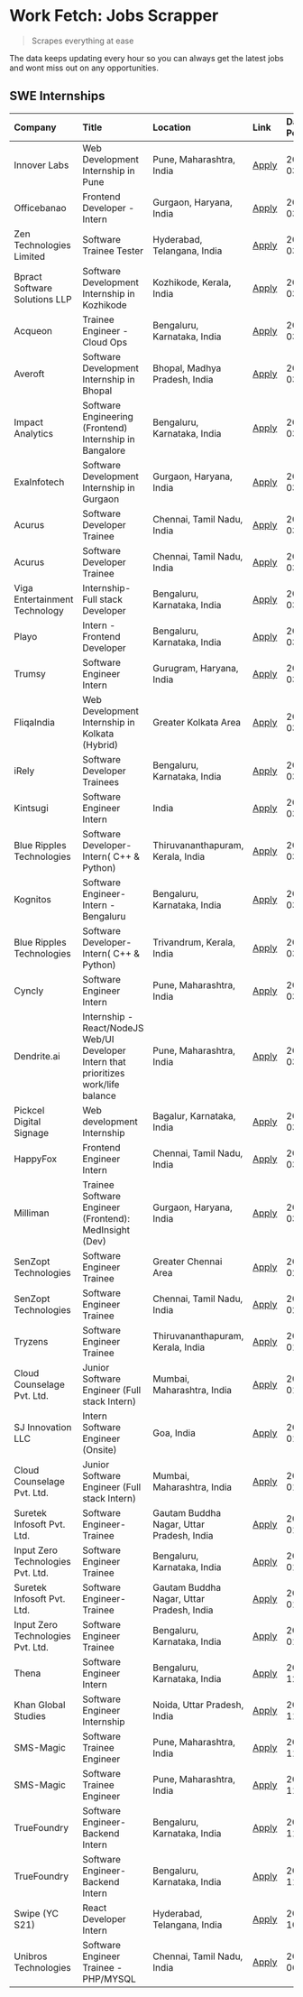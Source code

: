 # Work Fetch: Jobs Scrapper
> Scrapes everything at ease

The data keeps updating every hour so you can always get the latest jobs and wont miss out on any opportunities.

## SWE Internships
<!--START_SECTION:workfetch-->
| Company                           | Title                                                                                | Location                                  | Link                                                                                                                                                                                                                                                                                                | Date Posted   |
|:----------------------------------|:-------------------------------------------------------------------------------------|:------------------------------------------|:----------------------------------------------------------------------------------------------------------------------------------------------------------------------------------------------------------------------------------------------------------------------------------------------------|:--------------|
| Innover Labs                      | Web Development Internship in Pune                                                   | Pune, Maharashtra, India                  | [Apply](https://in.linkedin.com/jobs/view/web-development-internship-in-pune-at-innover-labs-3875494237?position=9&pageNum=0&refId=9OWhpafdedpRMzgRxXV4JA%3D%3D&trackingId=Bvxqv9%2FlbPOkPbLMvjWGrw%3D%3D&trk=public_jobs_jserp-result_search-card)                                                 | 2024-03-28    |
| Officebanao                       | Frontend Developer - Intern                                                          | Gurgaon, Haryana, India                   | [Apply](https://in.linkedin.com/jobs/view/frontend-developer-intern-at-officebanao-3871265915?position=14&pageNum=0&refId=9OWhpafdedpRMzgRxXV4JA%3D%3D&trackingId=EYtzsyDfb08hh86zJ8xudg%3D%3D&trk=public_jobs_jserp-result_search-card)                                                            | 2024-03-28    |
| Zen Technologies Limited          | Software Trainee Tester                                                              | Hyderabad, Telangana, India               | [Apply](https://in.linkedin.com/jobs/view/software-trainee-tester-at-zen-technologies-limited-3872036112?position=12&pageNum=0&refId=9OWhpafdedpRMzgRxXV4JA%3D%3D&trackingId=FCwhZLjbAeWdE5ZCRR%2Fxtg%3D%3D&trk=public_jobs_jserp-result_search-card)                                               | 2024-03-27    |
| Bpract Software Solutions LLP     | Software Development Internship in Kozhikode                                         | Kozhikode, Kerala, India                  | [Apply](https://in.linkedin.com/jobs/view/software-development-internship-in-kozhikode-at-bpract-software-solutions-llp-3874054300?position=21&pageNum=0&refId=9OWhpafdedpRMzgRxXV4JA%3D%3D&trackingId=%2BvfnjQuXnVQdjXXQuBy%2BEA%3D%3D&trk=public_jobs_jserp-result_search-card)                   | 2024-03-27    |
| Acqueon                           | Trainee Engineer - Cloud Ops                                                         | Bengaluru, Karnataka, India               | [Apply](https://in.linkedin.com/jobs/view/trainee-engineer-cloud-ops-at-acqueon-3871481740?position=52&pageNum=0&refId=9OWhpafdedpRMzgRxXV4JA%3D%3D&trackingId=6lIrJ4AsIqrMaS%2B0Y2JnXw%3D%3D&trk=public_jobs_jserp-result_search-card)                                                             | 2024-03-27    |
| Averoft                           | Software Development Internship in Bhopal                                            | Bhopal, Madhya Pradesh, India             | [Apply](https://in.linkedin.com/jobs/view/software-development-internship-in-bhopal-at-averoft-3874051550?position=56&pageNum=0&refId=9OWhpafdedpRMzgRxXV4JA%3D%3D&trackingId=e4sSyV61fFqMywq172PCBA%3D%3D&trk=public_jobs_jserp-result_search-card)                                                | 2024-03-27    |
| Impact Analytics                  | Software Engineering (Frontend) Internship in Bangalore                              | Bengaluru, Karnataka, India               | [Apply](https://in.linkedin.com/jobs/view/software-engineering-frontend-internship-in-bangalore-at-impact-analytics-3872535077?position=5&pageNum=0&refId=9OWhpafdedpRMzgRxXV4JA%3D%3D&trackingId=Gbg1HZB9sYMxcE7VsvN3lw%3D%3D&trk=public_jobs_jserp-result_search-card)                            | 2024-03-26    |
| ExaInfotech                       | Software Development Internship in Gurgaon                                           | Gurgaon, Haryana, India                   | [Apply](https://in.linkedin.com/jobs/view/software-development-internship-in-gurgaon-at-exainfotech-3872534185?position=18&pageNum=0&refId=9OWhpafdedpRMzgRxXV4JA%3D%3D&trackingId=GW4TEEJ3ejc5Qeob2egyqw%3D%3D&trk=public_jobs_jserp-result_search-card)                                           | 2024-03-26    |
| Acurus                            | Software Developer Trainee                                                           | Chennai, Tamil Nadu, India                | [Apply](https://in.linkedin.com/jobs/view/software-developer-trainee-at-acurus-3871400616?position=27&pageNum=0&refId=9OWhpafdedpRMzgRxXV4JA%3D%3D&trackingId=OU9OyjZBL%2BEb%2BMnSeLa07w%3D%3D&trk=public_jobs_jserp-result_search-card)                                                            | 2024-03-26    |
| Acurus                            | Software Developer Trainee                                                           | Chennai, Tamil Nadu, India                | [Apply](https://in.linkedin.com/jobs/view/software-developer-trainee-at-acurus-3871400616?position=2&pageNum=2&refId=2RHPUBStg%2FayyC2j2CMgGw%3D%3D&trackingId=92GmT0Qj8drmUzcY8eYmCQ%3D%3D&trk=public_jobs_jserp-result_search-card)                                                               | 2024-03-26    |
| Viga Entertainment Technology     | Internship-Full stack Developer                                                      | Bengaluru, Karnataka, India               | [Apply](https://in.linkedin.com/jobs/view/internship-full-stack-developer-at-viga-entertainment-technology-3870669789?position=38&pageNum=0&refId=9OWhpafdedpRMzgRxXV4JA%3D%3D&trackingId=GZ2xKYHmX5L%2FAdTgzcfz9g%3D%3D&trk=public_jobs_jserp-result_search-card)                                  | 2024-03-25    |
| Playo                             | Intern - Frontend Developer                                                          | Bengaluru, Karnataka, India               | [Apply](https://in.linkedin.com/jobs/view/intern-frontend-developer-at-playo-3864131172?position=7&pageNum=0&refId=9OWhpafdedpRMzgRxXV4JA%3D%3D&trackingId=U%2BVmRPXVfo3VXR5vi8Or7g%3D%3D&trk=public_jobs_jserp-result_search-card)                                                                 | 2024-03-22    |
| Trumsy                            | Software Engineer Intern                                                             | Gurugram, Haryana, India                  | [Apply](https://in.linkedin.com/jobs/view/software-engineer-intern-at-trumsy-3864795201?position=40&pageNum=0&refId=9OWhpafdedpRMzgRxXV4JA%3D%3D&trackingId=dhGAAH6FW4vhAHVjRJ84Eg%3D%3D&trk=public_jobs_jserp-result_search-card)                                                                  | 2024-03-20    |
| FliqaIndia                        | Web Development Internship in Kolkata (Hybrid)                                       | Greater Kolkata Area                      | [Apply](https://in.linkedin.com/jobs/view/web-development-internship-in-kolkata-hybrid-at-fliqaindia-3864372048?position=43&pageNum=0&refId=9OWhpafdedpRMzgRxXV4JA%3D%3D&trackingId=9oBNnYlNFpyw%2Fd2VNhcaIw%3D%3D&trk=public_jobs_jserp-result_search-card)                                        | 2024-03-19    |
| iRely                             | Software Developer Trainees                                                          | Bengaluru, Karnataka, India               | [Apply](https://in.linkedin.com/jobs/view/software-developer-trainees-at-irely-3860566039?position=3&pageNum=0&refId=9OWhpafdedpRMzgRxXV4JA%3D%3D&trackingId=1vDOjzER5xk%2BSHzTdXu3Yg%3D%3D&trk=public_jobs_jserp-result_search-card)                                                               | 2024-03-18    |
| Kintsugi                          | Software Engineer Intern                                                             | India                                     | [Apply](https://in.linkedin.com/jobs/view/software-engineer-intern-at-kintsugi-3857074071?position=39&pageNum=0&refId=9OWhpafdedpRMzgRxXV4JA%3D%3D&trackingId=z%2FUMhCMuKRxWP73bw146Jg%3D%3D&trk=public_jobs_jserp-result_search-card)                                                              | 2024-03-16    |
| Blue Ripples Technologies         | Software Developer- Intern( C++ & Python)                                            | Thiruvananthapuram, Kerala, India         | [Apply](https://in.linkedin.com/jobs/view/software-developer-intern-c%2B%2B-python-at-blue-ripples-technologies-3855594494?position=20&pageNum=0&refId=9OWhpafdedpRMzgRxXV4JA%3D%3D&trackingId=YX8bkpzbPxetnh2s3BGKfw%3D%3D&trk=public_jobs_jserp-result_search-card)                               | 2024-03-14    |
| Kognitos                          | Software Engineer-Intern -Bengaluru                                                  | Bengaluru, Karnataka, India               | [Apply](https://in.linkedin.com/jobs/view/software-engineer-intern-bengaluru-at-kognitos-3855361239?position=8&pageNum=0&refId=9OWhpafdedpRMzgRxXV4JA%3D%3D&trackingId=%2FDDC3lfLPeScNOCHxiKeCQ%3D%3D&trk=public_jobs_jserp-result_search-card)                                                     | 2024-03-13    |
| Blue Ripples Technologies         | Software Developer- Intern( C++  & Python)                                           | Trivandrum, Kerala, India                 | [Apply](https://in.linkedin.com/jobs/view/software-developer-intern-c%2B%2B-python-at-blue-ripples-technologies-3856150730?position=19&pageNum=0&refId=9OWhpafdedpRMzgRxXV4JA%3D%3D&trackingId=GSYhMlbKDAzS2PNGFwL5NQ%3D%3D&trk=public_jobs_jserp-result_search-card)                               | 2024-03-13    |
| Cyncly                            | Software Engineer Intern                                                             | Pune, Maharashtra, India                  | [Apply](https://in.linkedin.com/jobs/view/software-engineer-intern-at-cyncly-3853990178?position=22&pageNum=0&refId=9OWhpafdedpRMzgRxXV4JA%3D%3D&trackingId=S%2Fuk7Xzq9e%2BzctS4IcSj0w%3D%3D&trk=public_jobs_jserp-result_search-card)                                                              | 2024-03-13    |
| Dendrite.ai                       | Internship - React/NodeJS Web/UI Developer Intern that prioritizes work/life balance | Pune, Maharashtra, India                  | [Apply](https://in.linkedin.com/jobs/view/internship-react-nodejs-web-ui-developer-intern-that-prioritizes-work-life-balance-at-dendrite-ai-3853583200?position=37&pageNum=0&refId=9OWhpafdedpRMzgRxXV4JA%3D%3D&trackingId=G%2BuDOaJzmi4tqlUo9xLZTQ%3D%3D&trk=public_jobs_jserp-result_search-card) | 2024-03-12    |
| Pickcel Digital Signage           | Web development Internship                                                           | Bagalur, Karnataka, India                 | [Apply](https://in.linkedin.com/jobs/view/web-development-internship-at-pickcel-digital-signage-3849506118?position=54&pageNum=0&refId=9OWhpafdedpRMzgRxXV4JA%3D%3D&trackingId=Ohs%2FGCGlFSMUyGlIgeDbnQ%3D%3D&trk=public_jobs_jserp-result_search-card)                                             | 2024-03-08    |
| HappyFox                          | Frontend Engineer Intern                                                             | Chennai, Tamil Nadu, India                | [Apply](https://in.linkedin.com/jobs/view/frontend-engineer-intern-at-happyfox-3848357951?position=47&pageNum=0&refId=9OWhpafdedpRMzgRxXV4JA%3D%3D&trackingId=OOYwCXPWj5mk45kr2G1Qxg%3D%3D&trk=public_jobs_jserp-result_search-card)                                                                | 2024-03-07    |
| Milliman                          | Trainee Software Engineer (Frontend): MedInsight (Dev)                               | Gurgaon, Haryana, India                   | [Apply](https://in.linkedin.com/jobs/view/trainee-software-engineer-frontend-medinsight-dev-at-milliman-3792874280?position=11&pageNum=0&refId=9OWhpafdedpRMzgRxXV4JA%3D%3D&trackingId=yTnlVz2CNGDeerrYaYgHjA%3D%3D&trk=public_jobs_jserp-result_search-card)                                       | 2024-03-01    |
| SenZopt Technologies              | Software Engineer Trainee                                                            | Greater Chennai Area                      | [Apply](https://in.linkedin.com/jobs/view/software-engineer-trainee-at-senzopt-technologies-3827688781?position=41&pageNum=0&refId=9OWhpafdedpRMzgRxXV4JA%3D%3D&trackingId=26SUFRsVZgNhwEkM1zIrzQ%3D%3D&trk=public_jobs_jserp-result_search-card)                                                   | 2024-02-12    |
| SenZopt Technologies              | Software Engineer Trainee                                                            | Chennai, Tamil Nadu, India                | [Apply](https://in.linkedin.com/jobs/view/software-engineer-trainee-at-senzopt-technologies-3827686880?position=59&pageNum=0&refId=9OWhpafdedpRMzgRxXV4JA%3D%3D&trackingId=9t9hhOd7rrWPq%2BIp7zFaMw%3D%3D&trk=public_jobs_jserp-result_search-card)                                                 | 2024-02-12    |
| Tryzens                           | Software Engineer Trainee                                                            | Thiruvananthapuram, Kerala, India         | [Apply](https://in.linkedin.com/jobs/view/software-engineer-trainee-at-tryzens-3809363491?position=42&pageNum=0&refId=9OWhpafdedpRMzgRxXV4JA%3D%3D&trackingId=lPd484tkfKL07EgiY%2B5aYg%3D%3D&trk=public_jobs_jserp-result_search-card)                                                              | 2024-01-18    |
| Cloud Counselage Pvt. Ltd.        | Junior Software Engineer (Full stack Intern)                                         | Mumbai, Maharashtra, India                | [Apply](https://in.linkedin.com/jobs/view/junior-software-engineer-full-stack-intern-at-cloud-counselage-pvt-ltd-3803132814?position=32&pageNum=0&refId=9OWhpafdedpRMzgRxXV4JA%3D%3D&trackingId=%2BS4ZzHov9vB9qMKsirqNnA%3D%3D&trk=public_jobs_jserp-result_search-card)                            | 2024-01-11    |
| SJ Innovation LLC                 | Intern Software Engineer (Onsite)                                                    | Goa, India                                | [Apply](https://in.linkedin.com/jobs/view/intern-software-engineer-onsite-at-sj-innovation-llc-3799959011?position=46&pageNum=0&refId=9OWhpafdedpRMzgRxXV4JA%3D%3D&trackingId=tqWSrQGRmfwIesuMBWJXYw%3D%3D&trk=public_jobs_jserp-result_search-card)                                                | 2024-01-11    |
| Cloud Counselage Pvt. Ltd.        | Junior Software Engineer (Full stack Intern)                                         | Mumbai, Maharashtra, India                | [Apply](https://in.linkedin.com/jobs/view/junior-software-engineer-full-stack-intern-at-cloud-counselage-pvt-ltd-3803132814?position=6&pageNum=2&refId=2RHPUBStg%2FayyC2j2CMgGw%3D%3D&trackingId=FuMxzcSaBHSGaHSyFldmzg%3D%3D&trk=public_jobs_jserp-result_search-card)                             | 2024-01-11    |
| Suretek Infosoft Pvt. Ltd.        | Software Engineer-Trainee                                                            | Gautam Buddha Nagar, Uttar Pradesh, India | [Apply](https://in.linkedin.com/jobs/view/software-engineer-trainee-at-suretek-infosoft-pvt-ltd-3800934643?position=29&pageNum=0&refId=9OWhpafdedpRMzgRxXV4JA%3D%3D&trackingId=%2B5Lwaf9J03R45TiOP%2F6kgg%3D%3D&trk=public_jobs_jserp-result_search-card)                                           | 2024-01-09    |
| Input Zero Technologies Pvt. Ltd. | Software Engineer Trainee                                                            | Bengaluru, Karnataka, India               | [Apply](https://in.linkedin.com/jobs/view/software-engineer-trainee-at-input-zero-technologies-pvt-ltd-3800927643?position=35&pageNum=0&refId=9OWhpafdedpRMzgRxXV4JA%3D%3D&trackingId=saoILfmLUv5zGhnOkllP3g%3D%3D&trk=public_jobs_jserp-result_search-card)                                        | 2024-01-09    |
| Suretek Infosoft Pvt. Ltd.        | Software Engineer-Trainee                                                            | Gautam Buddha Nagar, Uttar Pradesh, India | [Apply](https://in.linkedin.com/jobs/view/software-engineer-trainee-at-suretek-infosoft-pvt-ltd-3800934643?position=3&pageNum=2&refId=2RHPUBStg%2FayyC2j2CMgGw%3D%3D&trackingId=g4KuQreiIuzehpigJgCHJQ%3D%3D&trk=public_jobs_jserp-result_search-card)                                              | 2024-01-09    |
| Input Zero Technologies Pvt. Ltd. | Software Engineer Trainee                                                            | Bengaluru, Karnataka, India               | [Apply](https://in.linkedin.com/jobs/view/software-engineer-trainee-at-input-zero-technologies-pvt-ltd-3800927643?position=9&pageNum=2&refId=2RHPUBStg%2FayyC2j2CMgGw%3D%3D&trackingId=YBoJrSPBiK5lW5CDUFDlLA%3D%3D&trk=public_jobs_jserp-result_search-card)                                       | 2024-01-09    |
| Thena                             | Software Engineer Intern                                                             | Bengaluru, Karnataka, India               | [Apply](https://in.linkedin.com/jobs/view/software-engineer-intern-at-thena-3778731751?position=24&pageNum=0&refId=9OWhpafdedpRMzgRxXV4JA%3D%3D&trackingId=nuSQCYFZUn8PxD4yeO4KcQ%3D%3D&trk=public_jobs_jserp-result_search-card)                                                                   | 2023-12-05    |
| Khan Global Studies               | Software Engineer Internship                                                         | Noida, Uttar Pradesh, India               | [Apply](https://in.linkedin.com/jobs/view/software-engineer-internship-at-khan-global-studies-3766942197?position=60&pageNum=0&refId=9OWhpafdedpRMzgRxXV4JA%3D%3D&trackingId=vy0pfs28OlIVMTWwss%2FkuQ%3D%3D&trk=public_jobs_jserp-result_search-card)                                               | 2023-11-27    |
| SMS-Magic                         | Software Trainee Engineer                                                            | Pune, Maharashtra, India                  | [Apply](https://in.linkedin.com/jobs/view/software-trainee-engineer-at-sms-magic-3761409781?position=34&pageNum=0&refId=9OWhpafdedpRMzgRxXV4JA%3D%3D&trackingId=x%2FNmn7DwqnPb%2BKQ2pH1AYA%3D%3D&trk=public_jobs_jserp-result_search-card)                                                          | 2023-11-16    |
| SMS-Magic                         | Software Trainee Engineer                                                            | Pune, Maharashtra, India                  | [Apply](https://in.linkedin.com/jobs/view/software-trainee-engineer-at-sms-magic-3761409781?position=8&pageNum=2&refId=2RHPUBStg%2FayyC2j2CMgGw%3D%3D&trackingId=Q2mEPkYovCV0irw6Rsn5uQ%3D%3D&trk=public_jobs_jserp-result_search-card)                                                             | 2023-11-16    |
| TrueFoundry                       | Software Engineer-Backend Intern                                                     | Bengaluru, Karnataka, India               | [Apply](https://in.linkedin.com/jobs/view/software-engineer-backend-intern-at-truefoundry-3779508170?position=36&pageNum=0&refId=9OWhpafdedpRMzgRxXV4JA%3D%3D&trackingId=xwBrSmqLhPGMKCUQGPbt9w%3D%3D&trk=public_jobs_jserp-result_search-card)                                                     | 2023-11-10    |
| TrueFoundry                       | Software Engineer-Backend Intern                                                     | Bengaluru, Karnataka, India               | [Apply](https://in.linkedin.com/jobs/view/software-engineer-backend-intern-at-truefoundry-3779508170?position=10&pageNum=2&refId=2RHPUBStg%2FayyC2j2CMgGw%3D%3D&trackingId=3t%2BoEoqF3QKX8jAOvfBQYg%3D%3D&trk=public_jobs_jserp-result_search-card)                                                 | 2023-11-10    |
| Swipe (YC S21)                    | React Developer Intern                                                               | Hyderabad, Telangana, India               | [Apply](https://in.linkedin.com/jobs/view/react-developer-intern-at-swipe-yc-s21-3737600089?position=25&pageNum=0&refId=9OWhpafdedpRMzgRxXV4JA%3D%3D&trackingId=RpVW%2FTK2zglRpJRU4t5VLg%3D%3D&trk=public_jobs_jserp-result_search-card)                                                            | 2023-10-13    |
| Unibros Technologies              | Software Engineer Trainee - PHP/MYSQL                                                | Chennai, Tamil Nadu, India                | [Apply](https://in.linkedin.com/jobs/view/software-engineer-trainee-php-mysql-at-unibros-technologies-3656599241?position=44&pageNum=0&refId=9OWhpafdedpRMzgRxXV4JA%3D%3D&trackingId=x6LpsW9TE5NRTx3AytD89g%3D%3D&trk=public_jobs_jserp-result_search-card)                                         | 2023-06-12    |
<!--END_SECTION:workfetch-->
